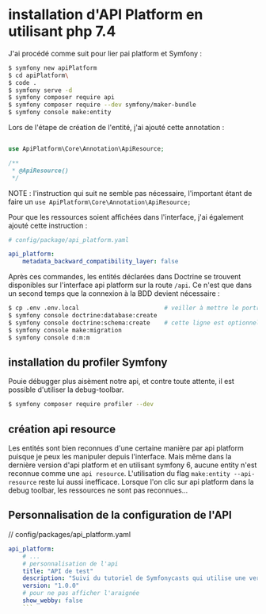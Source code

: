 # installation d'API Platform en utilisant php 7.4

J'ai procédé comme suit pour lier pai platform et Symfony :

```bash
$ symfony new apiPlatform
$ cd apiPlatform\
$ code .
$ symfony serve -d
$ symfony composer require api
$ symfony composer require --dev symfony/maker-bundle
$ symfony console make:entity
```

Lors de l'étape de création de l'entité, j'ai ajouté cette annotation :

```php

use ApiPlatform\Core\Annotation\ApiResource;

/**
 * @ApiResource()
 */
```

NOTE : l'instruction qui suit ne semble pas nécessaire, l'important étant de faire un `use ApiPlatform\Core\Annotation\ApiResource;`

Pour que les ressources soient affichées dans l'interface, j'ai également ajouté cette instruction :

```yaml
# config/package/api_platform.yaml

api_platform:
    metadata_backward_compatibility_layer: false
```

Après ces commandes, les entités déclarées dans Doctrine se trouvent disponibles sur l'interface api platform sur la route `/api`.
Ce n'est que dans un second temps que la connexion à la BDD devient nécessaire :

```bash
$ cp .env .env.local                        # veiller à mettre le portr 3308 si on se trouve sur le laptop
$ symfony console doctrine:database:create
$ symfony console doctrine:schema:create    # cette ligne est optionnelle puisqu'aucune table n'a encore été créée
$ symfony console make:migration
$ symfony console d:m:m
```

## installation du profiler Symfony

Pouie débugger plus aisèment notre api, et contre toute attente, il est possible d'utiliser la debug-toolbar.

```bash
$ symfony composer require profiler --dev
```

## création api resource

Les entités sont bien reconnues d'une certaine manière par api platform puisque je peux les manipuler depuis l'interface.
Mais même dans la dernière version d'api platform et en utilisant symfony 6, aucune entity n'est reconnue comme une `api resource`.
L'utilisation du flag `make:entity --api-resource` reste lui aussi inefficace.
Lorsque l'on clic sur api platform dans la debug toolbar, les ressources ne sont pas reconnues...

## Personnalisation de la configuration de l'API

// config/packages/api_platform.yaml
```yaml
api_platform:
    # ...
    # personnalisation de l'api
    title: "API de test"
    description: "Suivi du tutoriel de Symfonycasts qui utilise une version qui n'est plus maintenue, ce qui requiert de l'adaptation."
    version: "1.0.0"
    # pour ne pas afficher l'araignée
    show_webby: false
    ```
